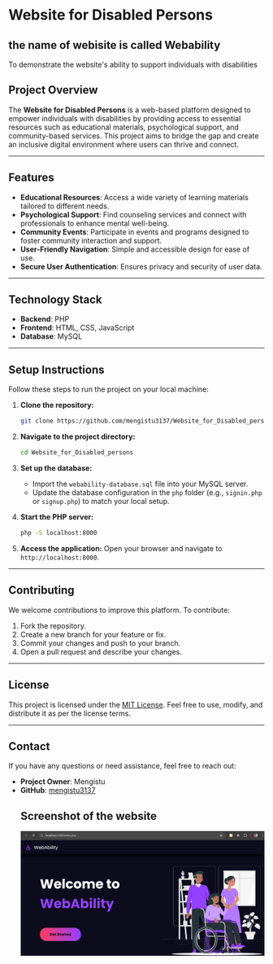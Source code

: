 
# **Website for Disabled Persons**
## the name of webisite is called Webability
To demonstrate the website's ability to support individuals with disabilities
## **Project Overview**
The **Website for Disabled Persons** is a web-based platform designed to empower individuals with disabilities by providing access to essential resources such as educational materials, psychological support, and community-based services. This project aims to bridge the gap and create an inclusive digital environment where users can thrive and connect.

---

## **Features**
- **Educational Resources**: Access a wide variety of learning materials tailored to different needs.
- **Psychological Support**: Find counseling services and connect with professionals to enhance mental well-being.
- **Community Events**: Participate in events and programs designed to foster community interaction and support.
- **User-Friendly Navigation**: Simple and accessible design for ease of use.
- **Secure User Authentication**: Ensures privacy and security of user data.

---

## **Technology Stack**
- **Backend**: PHP
- **Frontend**: HTML, CSS, JavaScript
- **Database**: MySQL

---

## **Setup Instructions**
Follow these steps to run the project on your local machine:

1. **Clone the repository:**
   ```bash
   git clone https://github.com/mengistu3137/Website_for_Disabled_persons.git
   ```
   
2. **Navigate to the project directory:**
   ```bash
   cd Website_for_Disabled_persons
   ```

3. **Set up the database:**
   - Import the `webability-database.sql` file into your MySQL server.
   - Update the database configuration in the `php` folder (e.g., `signin.php` or `signup.php`) to match your local setup.

4. **Start the PHP server:**
   ```bash
   php -S localhost:8000
   ```

5. **Access the application:**
   Open your browser and navigate to `http://localhost:8000`.

---

## **Contributing**
We welcome contributions to improve this platform. To contribute:
1. Fork the repository.
2. Create a new branch for your feature or fix.
3. Commit your changes and push to your branch.
4. Open a pull request and describe your changes.

---

## **License**
This project is licensed under the [MIT License](LICENSE). Feel free to use, modify, and distribute it as per the license terms.

---

## **Contact**
If you have any questions or need assistance, feel free to reach out:

- **Project Owner**: Mengistu  
- **GitHub**: [mengistu3137](https://github.com/mengistu3137)
  ## Screenshot of the website
  ![Home page alt](https://github.com/mengistu3137/Website_for_Disabled_persons/blob/0bc94c1b5744fa92e4848b3eabc7499392053582/Home_page.png)
  
